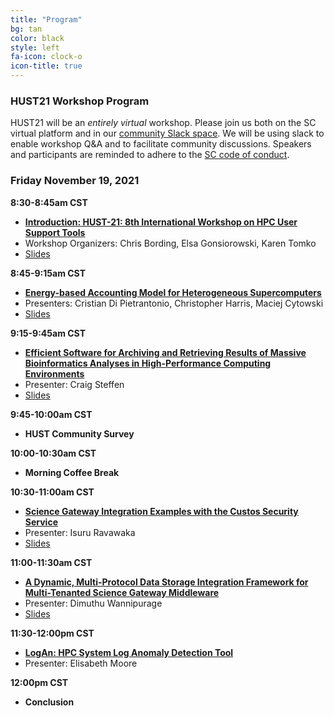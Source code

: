 ```yaml
---
title: "Program"
bg: tan
color: black
style: left
fa-icon: clock-o
icon-title: true
---
```


### HUST21 Workshop Program

HUST21 will be an *entirely virtual* workshop.
Please join us both on the SC virtual platform and in our [community Slack space](https://join.slack.com/t/hpcusersupporttools/shared_invite/zt-izzppzj7-KimN1u9oLCGaYE1TN1eeDg). We will be using slack to enable workshop Q&A and to facilitate community discussions. Speakers and participants are reminded to adhere to the [SC code of conduct](https://sc21.supercomputing.org/attend/code-of-conduct/).

### Friday November 19, 2021

**8:30-8:45am CST**
 - **[Introduction: HUST-21: 8th International Workshop on HPC User Support Tools](https://sc21.supercomputing.org/presentation/?id=wksp133&sess=sess113)**
 - Workshop Organizers: Chris Bording, Elsa Gonsiorowski, Karen Tomko
 - [Slides](2021_presentations/hust-slides.pdf)

**8:45-9:15am CST**
- **[Energy-based Accounting Model for Heterogeneous Supercomputers](https://sc21.supercomputing.org/?post_type=page&p=3479&id=ws_hust102&sess=sess113)**
 - Presenters: Cristian Di Pietrantonio, Christopher Harris, Maciej Cytowski
 - [Slides](2021_presentations/p1-HUST21___Presentation.pdf)

**9:15-9:45am CST**
 - **[Efficient Software for Archiving and Retrieving Results of Massive Bioinformatics Analyses in High-Performance Computing Environments](https://sc21.supercomputing.org/?post_type=page&p=3479&id=ws_hust105&sess=sess113)**
 - Presenter: Craig Steffen
 - [Slides](2021_presentations/p2-steffen.pdf)

**9:45-10:00am CST**
 - **HUST Community Survey**

**10:00-10:30am CST**
 - **Morning Coffee Break**

**10:30-11:00am CST**
 - **[Science Gateway Integration Examples with the Custos Security Service](https://sc21.supercomputing.org/?post_type=page&p=3479&id=ws_hust103&sess=sess113)**
 - Presenter: Isuru Ravawaka
 - [Slides](2021_presentations/p3-hust21-Custos.pdf)

**11:00-11:30am CST**
 - **[A Dynamic, Multi-Protocol Data Storage Integration Framework for Multi-Tenanted Science Gateway Middleware](https://sc21.supercomputing.org/?post_type=page&p=3479&id=ws_hust104&sess=sess113)**
 - Presenter: Dimuthu Wannipurage
 - [Slides](2021_presentations/p4-hust21-Airavata.pdf)

**11:30-12:00pm CST**
 - **[LogAn: HPC System Log Anomaly Detection Tool](https://sc21.supercomputing.org/?post_type=page&p=3479&id=ws_hust101&sess=sess113)**
 - Presenter: Elisabeth Moore

**12:00pm CST**
 - **Conclusion**
